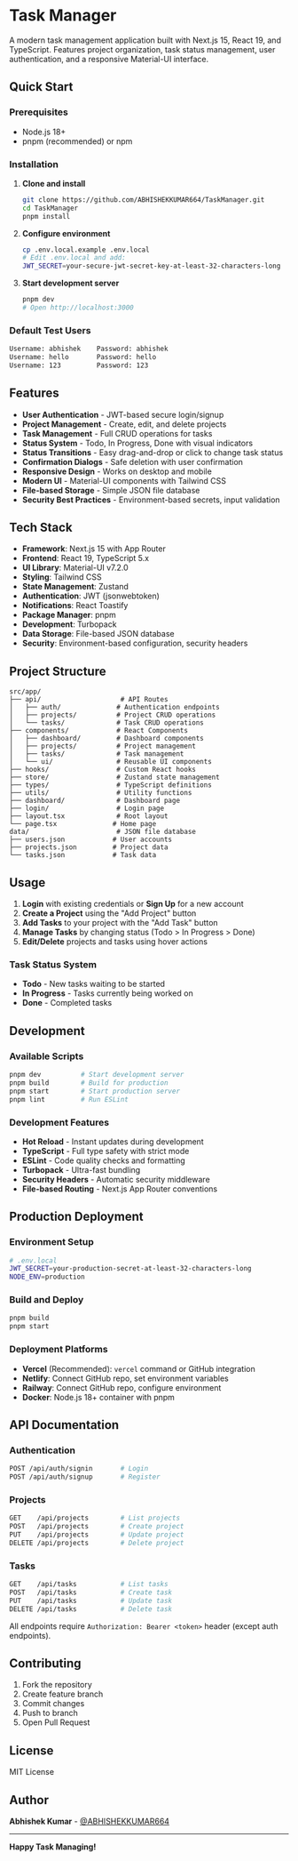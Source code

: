 # Task Manager

A modern task management application built with Next.js 15, React 19, and TypeScript. Features project organization, task status management, user authentication, and a responsive Material-UI interface.

## Quick Start

### Prerequisites

- Node.js 18+ 
- pnpm (recommended) or npm

### Installation

1. **Clone and install**
   ```bash
   git clone https://github.com/ABHISHEKKUMAR664/TaskManager.git
   cd TaskManager
   pnpm install
   ```

2. **Configure environment**
   ```bash
   cp .env.local.example .env.local
   # Edit .env.local and add:
   JWT_SECRET=your-secure-jwt-secret-key-at-least-32-characters-long
   ```

3. **Start development server**
   ```bash
   pnpm dev
   # Open http://localhost:3000
   ```

### Default Test Users
```bash
Username: abhishek    Password: abhishek
Username: hello       Password: hello
Username: 123         Password: 123
```

## Features

- **User Authentication** - JWT-based secure login/signup
- **Project Management** - Create, edit, and delete projects
- **Task Management** - Full CRUD operations for tasks
- **Status System** - Todo, In Progress, Done with visual indicators
- **Status Transitions** - Easy drag-and-drop or click to change task status
- **Confirmation Dialogs** - Safe deletion with user confirmation
- **Responsive Design** - Works on desktop and mobile
- **Modern UI** - Material-UI components with Tailwind CSS
- **File-based Storage** - Simple JSON file database
- **Security Best Practices** - Environment-based secrets, input validation

## Tech Stack

- **Framework**: Next.js 15 with App Router
- **Frontend**: React 19, TypeScript 5.x
- **UI Library**: Material-UI v7.2.0
- **Styling**: Tailwind CSS
- **State Management**: Zustand
- **Authentication**: JWT (jsonwebtoken)
- **Notifications**: React Toastify
- **Package Manager**: pnpm
- **Development**: Turbopack
- **Data Storage**: File-based JSON database
- **Security**: Environment-based configuration, security headers

## Project Structure

```
src/app/
├── api/                    # API Routes
│   ├── auth/              # Authentication endpoints
│   ├── projects/          # Project CRUD operations
│   └── tasks/             # Task CRUD operations
├── components/            # React Components
│   ├── dashboard/         # Dashboard components
│   ├── projects/          # Project management
│   ├── tasks/             # Task management
│   └── ui/                # Reusable UI components
├── hooks/                 # Custom React hooks
├── store/                 # Zustand state management
├── types/                 # TypeScript definitions
├── utils/                 # Utility functions
├── dashboard/             # Dashboard page
├── login/                 # Login page
├── layout.tsx             # Root layout
└── page.tsx              # Home page
data/                      # JSON file database
├── users.json            # User accounts
├── projects.json         # Project data
└── tasks.json            # Task data
```

## Usage

1. **Login** with existing credentials or **Sign Up** for a new account
2. **Create a Project** using the "Add Project" button
3. **Add Tasks** to your project with the "Add Task" button
4. **Manage Tasks** by changing status (Todo > In Progress > Done)
5. **Edit/Delete** projects and tasks using hover actions

### Task Status System
- **Todo** - New tasks waiting to be started
- **In Progress** - Tasks currently being worked on  
- **Done** - Completed tasks

## Development

### Available Scripts
```bash
pnpm dev          # Start development server
pnpm build        # Build for production
pnpm start        # Start production server
pnpm lint         # Run ESLint
```

### Development Features
- **Hot Reload** - Instant updates during development
- **TypeScript** - Full type safety with strict mode
- **ESLint** - Code quality checks and formatting
- **Turbopack** - Ultra-fast bundling
- **Security Headers** - Automatic security middleware
- **File-based Routing** - Next.js App Router conventions

## Production Deployment

### Environment Setup
```bash
# .env.local
JWT_SECRET=your-production-secret-at-least-32-characters-long
NODE_ENV=production
```

### Build and Deploy
```bash
pnpm build
pnpm start
```

### Deployment Platforms
- **Vercel** (Recommended): `vercel` command or GitHub integration
- **Netlify**: Connect GitHub repo, set environment variables
- **Railway**: Connect GitHub repo, configure environment
- **Docker**: Node.js 18+ container with pnpm

## API Documentation

### Authentication
```bash
POST /api/auth/signin       # Login
POST /api/auth/signup       # Register
```

### Projects
```bash
GET    /api/projects        # List projects
POST   /api/projects        # Create project
PUT    /api/projects        # Update project
DELETE /api/projects        # Delete project
```

### Tasks
```bash
GET    /api/tasks           # List tasks
POST   /api/tasks           # Create task
PUT    /api/tasks           # Update task
DELETE /api/tasks           # Delete task
```

All endpoints require `Authorization: Bearer <token>` header (except auth endpoints).

## Contributing

1. Fork the repository
2. Create feature branch
3. Commit changes
4. Push to branch
5. Open Pull Request

## License

MIT License

## Author

**Abhishek Kumar** - [@ABHISHEKKUMAR664](https://github.com/ABHISHEKKUMAR664)

---

**Happy Task Managing!**
